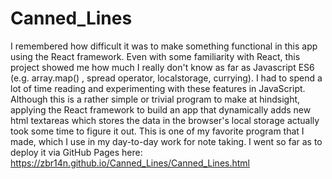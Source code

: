 # Canned_Lines

I remembered how difficult it was to make something functional in this app using the React framework. Even with some familiarity with React, this project showed me how much I really don't know as far as Javascript ES6 (e.g. array.map() , spread operator, localstorage, currying). I had to spend a lot of time reading and experimenting with these features in JavaScript. Although this is a rather simple or trivial program to make at hindsight, applying the React framework to build an app that dynamically adds new html textareas which stores the data in the browser's local storage actually took some time to figure it out. 
This is one of my favorite program that I made, which I use in my day-to-day work for note taking. I went so far as to deploy it via GitHub Pages here:
https://zbr14n.github.io/Canned_Lines/Canned_Lines.html



